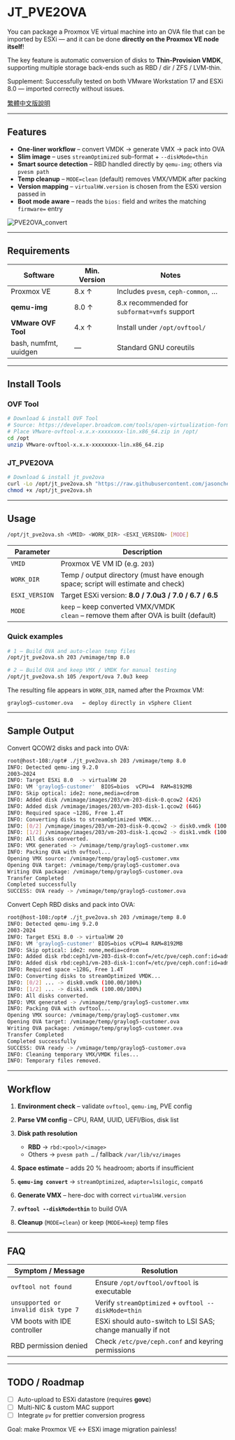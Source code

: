 # JT_PVE2OVA

You can package a Proxmox VE virtual machine into an OVA file that can be imported by ESXi — and it can be done **directly on the Proxmox VE node itself**!

The key feature is automatic conversion of disks to **Thin-Provision VMDK**, supporting multiple storage back-ends such as RBD / dir / ZFS / LVM-thin.

Supplement: Successfully tested on both VMware Workstation 17 and ESXi 8.0 — imported correctly without issues.

[繁體中文版說明](https://github.com/jasoncheng7115/it-scripts/blob/master/jt_pve2ova/README_zh-TW.md)

---

## Features

- **One-liner workflow** – convert VMDK → generate VMX → pack into OVA  
- **Slim image** – uses `streamOptimized` sub-format + `--diskMode=thin`  
- **Smart source detection** – RBD handled directly by `qemu-img`; others via `pvesm path`  
- **Temp cleanup** – `MODE=clean` (default) removes VMX/VMDK after packing  
- **Version mapping** – `virtualHW.version` is chosen from the ESXi version passed in  
- **Boot mode aware** – reads the `bios:` field and writes the matching `firmware=` entry  


![PVE2OVA_convert](https://raw.githubusercontent.com/jasoncheng7115/it-scripts/refs/heads/master/jt_pve2ova/pve_vmdisk_zfs_to_ova.png)

---

## Requirements

| Software               | Min. Version | Notes                                             |
|------------------------|--------------|---------------------------------------------------|
| Proxmox VE             | 8.x ↑        | Includes `pvesm`, `ceph-common`, …                |
| **qemu-img**           | 8.0 ↑        | 8.x recommended for `subformat=vmfs` support      |
| **VMware OVF Tool**    | 4.x ↑        | Install under `/opt/ovftool/`                     |
| bash, numfmt, uuidgen  | —            | Standard GNU coreutils                            |

---

## Install Tools

### OVF Tool

```bash
# Download & install OVF Tool
# Source: https://developer.broadcom.com/tools/open-virtualization-format-ovf-tool/latest
# Place VMware-ovftool-x.x.x-xxxxxxxx-lin.x86_64.zip in /opt/
cd /opt
unzip VMware-ovftool-x.x.x-xxxxxxxx-lin.x86_64.zip
````

### JT\_PVE2OVA

```bash
# Download & install jt_pve2ova
curl -Lo /opt/jt_pve2ova.sh "https://raw.githubusercontent.com/jasoncheng7115/it-scripts/refs/heads/master/jt_pve2ova/jt_pve2ova.sh"
chmod +x /opt/jt_pve2ova.sh
```

---

## Usage

```bash
/opt/jt_pve2ova.sh <VMID> <WORK_DIR> <ESXI_VERSION> [MODE]
```

| Parameter      | Description                                                                            |
| -------------- | -------------------------------------------------------------------------------------- |
| `VMID`         | Proxmox VE VM ID (e.g. `203`)                                                          |
| `WORK_DIR`     | Temp / output directory (must have enough space; script will estimate and check)       |
| `ESXI_VERSION` | Target ESXi version: **8.0 / 7.0u3 / 7.0 / 6.7 / 6.5**                                 |
| `MODE`         | `keep` – keep converted VMX/VMDK<br>`clean` – remove them after OVA is built (default) |

### Quick examples

```bash
# 1 – Build OVA and auto-clean temp files
/opt/jt_pve2ova.sh 203 /vmimage/tmp 8.0

# 2 – Build OVA and keep VMX / VMDK for manual testing
/opt/jt_pve2ova.sh 105 /export/ova 7.0u3 keep
```

The resulting file appears in `WORK_DIR`, named after the Proxmox VM:

```
graylog5-customer.ova   ← deploy directly in vSphere Client
```

---

## Sample Output

Convert QCOW2 disks and pack into OVA:

```bash
root@host-108:/opt# ./jt_pve2ova.sh 203 /vmimage/temp 8.0
INFO: Detected qemu-img 9.2.0
2003–2024
INFO: Target ESXi 8.0  -> virtualHW 20
INFO: VM 'graylog5-customer'  BIOS=bios  vCPU=4  RAM=8192MB
INFO: Skip optical: ide2: none,media=cdrom
INFO: Added disk /vmimage/images/203/vm-203-disk-0.qcow2 (42G)
INFO: Added disk /vmimage/images/203/vm-203-disk-1.qcow2 (64G)
INFO: Required space ~128G, Free 1.4T
INFO: Converting disks to streamOptimized VMDK...
INFO: [0/2] /vmimage/images/203/vm-203-disk-0.qcow2 -> disk0.vmdk (100.00/100%)
INFO: [1/2] /vmimage/images/203/vm-203-disk-1.qcow2 -> disk1.vmdk (100.00/100%)
INFO: All disks converted.
INFO: VMX generated -> /vmimage/temp/graylog5-customer.vmx
INFO: Packing OVA with ovftool...
Opening VMX source: /vmimage/temp/graylog5-customer.vmx
Opening OVA target: /vmimage/temp/graylog5-customer.ova
Writing OVA package: /vmimage/temp/graylog5-customer.ova
Transfer Completed
Completed successfully
SUCCESS: OVA ready -> /vmimage/temp/graylog5-customer.ova
```

Convert Ceph RBD disks and pack into OVA:

```bash
root@host-108:/opt# ./jt_pve2ova.sh 203 /vmimage/temp 8.0
INFO: Detected qemu-img 9.2.0
2003-2024
INFO: Target ESXi 8.0 -> virtualHW 20
INFO: VM 'graylog5-customer' BIOS=bios vCPU=4 RAM=8192MB
INFO: Skip optical: ide2: none,media=cdrom
INFO: Added disk rbd:ceph1/vm-203-disk-0:conf=/etc/pve/ceph.conf:id=admin:keyring=/etc/pve/priv/ceph/ceph1.keyring (42G)
INFO: Added disk rbd:ceph1/vm-203-disk-1:conf=/etc/pve/ceph.conf:id=admin:keyring=/etc/pve/priv/ceph/ceph1.keyring (64G)
INFO: Required space ~128G, Free 1.4T
INFO: Converting disks to streamOptimized VMDK...
INFO: [0/2] ... -> disk0.vmdk (100.00/100%)
INFO: [1/2] ... -> disk1.vmdk (100.00/100%)
INFO: All disks converted.
INFO: VMX generated -> /vmimage/temp/graylog5-customer.vmx
INFO: Packing OVA with ovftool...
Opening VMX source: /vmimage/temp/graylog5-customer.vmx
Opening OVA target: /vmimage/temp/graylog5-customer.ova
Writing OVA package: /vmimage/temp/graylog5-customer.ova
Transfer Completed
Completed successfully
SUCCESS: OVA ready -> /vmimage/temp/graylog5-customer.ova
INFO: Cleaning temporary VMX/VMDK files...
INFO: Temporary files removed.
```

---

## Workflow

1. **Environment check** – validate `ovftool`, `qemu-img`, PVE config
2. **Parse VM config** – CPU, RAM, UUID, UEFI/Bios, disk list
3. **Disk path resolution**

   * **RBD** → `rbd:<pool>/<image>`
   * Others → `pvesm path …` / fallback `/var/lib/vz/images`
4. **Space estimate** – adds 20 % headroom; aborts if insufficient
5. **`qemu-img convert`** → `streamOptimized`, `adapter=lsilogic`, `compat6`
6. **Generate VMX** – here-doc with correct `virtualHW.version`
7. **`ovftool --diskMode=thin`** to build OVA
8. **Cleanup** (`MODE=clean`) or keep (`MODE=keep`) temp files

---

## FAQ

| Symptom / Message                    | Resolution                                                 |
| ------------------------------------ | ---------------------------------------------------------- |
| `ovftool not found`                  | Ensure `/opt/ovftool/ovftool` is executable                |
| `unsupported or invalid disk type 7` | Verify `streamOptimized` + `ovftool --diskMode=thin`       |
| VM boots with IDE controller         | ESXi should auto-switch to LSI SAS; change manually if not |
| RBD permission denied                | Check `/etc/pve/ceph.conf` and keyring permissions         |

---

## TODO / Roadmap

* [ ] Auto-upload to ESXi datastore (requires **govc**)
* [ ] Multi-NIC & custom MAC support
* [ ] Integrate `pv` for prettier conversion progress

Goal: make Proxmox VE ↔ ESXi image migration painless! 

